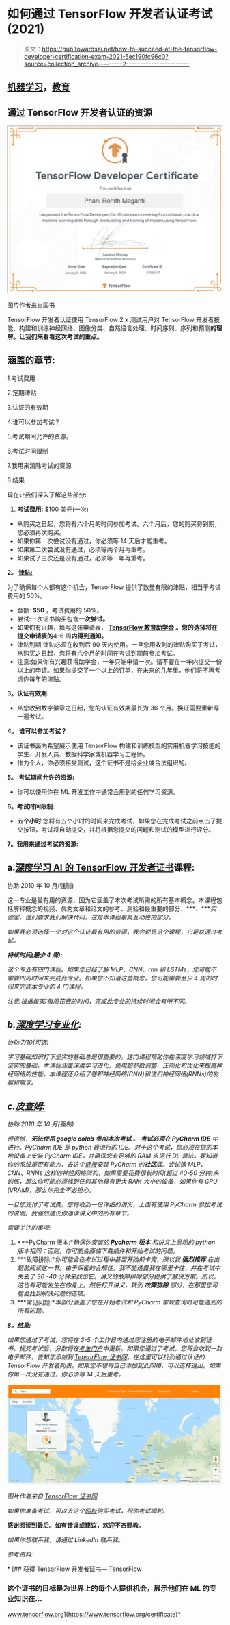 # 如何通过 TensorFlow 开发者认证考试(2021)

> 原文：<https://pub.towardsai.net/how-to-succeed-at-the-tensorflow-developer-certification-exam-2021-5ec190fc96c0?source=collection_archive---------2----------------------->

## [机器学习](https://towardsai.net/p/category/machine-learning)，[教育](https://towardsai.net/p/category/education)

## 通过 TensorFlow 开发者认证的资源

![](img/281889fa1bfd0eeec39b2ef390d2a880.png)

图片作者来自[国书](https://www.credential.net/a2fb2be0-618e-474d-9333-f82aaa768216#gs.tuvw8u)

TensorFlow 开发者认证使用 TensorFlow 2.x 测试用户对 TensorFlow 开发者技能、构建和训练神经网络、图像分类、自然语言处理、时间序列、序列和预测**的理解。让我们来看看这次考试的重点。**

## 涵盖的章节:

1.考试费用

2.定期津贴

3.认证的有效期

4.谁可以参加考试？

5.考试期间允许的资源。

6.考试时间限制

7.我用来清除考试的资源

8.结果

现在让我们深入了解这些部分:

1.  **考试费用:** $100 美元(一次)

*   从购买之日起，您将有六个月的时间参加考试。六个月后，您的购买将到期，您必须再次购买。
*   如果你第一次尝试没有通过，你必须等 14 天后才能重考。
*   如果第二次尝试没有通过，必须等两个月再重考。
*   如果试了三次还是没有通过，必须等一年再重考。

**2。** [**津贴:**](https://www.tensorflow.org/extras/cert/TF_Education_Stipend.pdf)

为了确保每个人都有这个机会，TensorFlow 提供了数量有限的津贴，相当于考试费用的 50%。

*   金额: **$50** ，考试费用的 50%。
*   尝试:一次证书购买包含**一次尝试。**
*   如果你有兴趣，填写这张申请表， [**TensorFlow 教育助学金**](https://services.google.com/fb/forms/tensorflowcertificatestipend/) **。您的选择将在提交申请表的**4–6 周**内得到通知。**
*   津贴到期:津贴必须在收到后 90 天内使用。一旦您用收到的津贴购买了考试，从购买之日起，您将有六个月的时间在考试到期前参加考试。
*   注意:如果你有兴趣获得助学金，一年只能申请一次。请不要在一年内提交一份以上的申请。如果你提交了一个以上的订单，在未来的几年里，他们将不再考虑你每年的津贴。

**3。认证有效期:**

*   从您收到数字徽章之日起，您的认证有效期最长为 36 个月。换证需要重新写一遍考试。

**4。** **谁可以参加考试？**

*   该证书面向希望展示使用 TensorFlow 构建和训练模型的实用机器学习技能的学生、开发人员、数据科学家或机器学习工程师。
*   作为个人，你必须接受测试，这个证书不是给企业或合法组织的。

**5。** **考试期间允许的资源:**

*   你可以使用你在 ML 开发工作中通常会用到的任何学习资源。

**6。考试时间限制:**

*   **五个小时**:您将有五个小时的时间来完成考试，如果您在完成考试之前点击了提交按钮，考试将自动提交，并将根据您提交的问题和测试的模型进行评分。

**7。我用来通过考试的资源:**

## a.[深度学习 AI 的 TensorFlow 开发者证书](https://www.coursera.org/professional-certificates/tensorflow-in-practice?network=g&utm_source=gg&creativeid=394071295328&matchtype=e&adgroupid=78610081341&gclid=EAIaIQobChMI98aIr8Tu7gIVg_7jBx2wSg8GEAAYASAAEgIkQfD_BwE&keyword=courseera&utm_content=91-BrandedSearch-CA&hide_mobile_promo=&utm_campaign=91-BrandedSearch-CA&campaignid=7851943161&devicemodel=&adpostion=&utm_medium=sem&device=c)课程:

协助:2010 年 10 月(强制)

这一专业是最有用的资源，因为它涵盖了本次考试所需的所有基本概念。本课程包括解释概念的视频、优秀文章和论文的参考、测验和最重要的部分、***、****实验室，他们要求我们解决代码，这是本课程最具互动性的部分。*

*如果我必须选择一个对这个认证最有用的资源，我会说是这个课程，它足以通过考试。*

***持续时间(最少 4 周):***

*这个专业有四门课程。如果您已经了解 MLP、CNN、rnn 和 LSTMs，您可能不需要四周时间来完成此专业。如果您不知道这些概念，您可能需要至少 4 周的时间来完成本专业的 4 门课程。*

*注意:根据每天/每周花费的时间，完成此专业的持续时间会有所不同。*

## *b.[深度学习专业化](https://www.coursera.org/specializations/deep-learning?utm_source=deeplearningai&utm_medium=institutions&utm_campaign=SocialYoutubeDLSC1W1L1):*

*协助:7/10(可选)*

*学习基础知识打下坚实的基础总是很重要的。这门课程帮助你在深度学习领域打下坚实的基础。本课程涵盖深度学习进化，使用超参数调整、正则化和优化来提高神经网络的性能。本课程还介绍了卷积神经网络(CNN)和递归神经网络(RNNs)的发展和需求。*

## *c.[皮查姆:](https://www.tutorialspoint.com/pycharm/index.htm)*

*协助:2010 年 10 月(强制)*

*很遗憾，***无法使用 google colab 参加本次考试*** *。* ***考试必须在 PyCharm IDE*** 中进行。PyCharm IDE 是 python 最流行的 IDE。对于这个考试，您必须在您的本地设备上安装 PyCharm IDE，并确保您有足够的 RAM 来运行 DL 算法。要知道你的系统是否有能力，去这个[链接](https://www.tutorialspoint.com/pycharm/index.htm)安装 PyCharm 的**社区**版。尝试像 MLP、CNN、RNNs 这样的神经网络架构，如果需要花费很长时间(超过 40-50 分钟)来训练，那么你可能必须找到任何其他具有更大 RAM 大小的设备，如果你有 GPU (VRAM)，那么你完全不必担心。*

*一旦您支付了考试费，您将收到一份详细的讲义，上面有使用 PyCharm 参加考试的说明。我强烈建议你通读讲义中的所有章节。*

*需要关注的事项:*

1.  ***PyCharm 版本:**确保你安装的 ***Pycharm 版本*** 和讲义上呈现的 python 版本相同；否则，你可能会面临下载插件和开始考试的问题。*
2.  ***故障排除:**你可能会在考试过程中甚至开始前卡壳，所以我 ***强烈推荐*** 在出题前阅读这一节。由于保密的合规性，我不能透露我在哪里卡住，并在考试中失去了 30 -40 分钟来找出它。讲义的故障排除部分提供了解决方案。所以，这也有可能发生在你身上。然后打开讲义，转到 ***故障排除*** 部分，在那里您可能会找到解决问题的选项。*
3.  ***常见问题:**本部分涵盖了您在开始考试和 PyCharm 常规查询时可能遇到的所有问题。*

***8。结果:***

*如果您通过了考试，您将在 3-5 个工作日内通过您注册的电子邮件地址收到证书。提交考试后，分数将在[考生门户](https://app.trueability.com/user_sessions/new)中更新。如果您通过了考试，您将会收到一封电子邮件，告知您添加到 [TensorFlow 证书网](https://developers.google.com/certification/directory/tensorflow)。在这里可以找到通过认证的 TensorFlow 开发者列表。如果您不想将自己添加到此网络，可以选择退出。如果你第一次没有通过，你必须等 14 天后重考。*

*![](img/f23c26b284bc3e13a4f9d670bfd00d2a.png)*

*图片作者来自 [TensorFlow 证书网](https://developers.google.com/certification/directory/tensorflow)*

*如果你准备考试，可以去这个[网址](https://app.trueability.com/google-certificates/tensorflow-developer)购买考试，祝你考试顺利。*

**感谢阅读到最后。如有错误或建议，欢迎不吝赐教。**

*如果你想联系我，请通过 LinkedIn 联系我。*

*参考资料:*

*[](https://www.tensorflow.org/certificate) [## 获得 TensorFlow 开发者证书— TensorFlow

### 这个证书的目标是为世界上的每个人提供机会，展示他们在 ML 的专业知识在…

www.tensorflow.org](https://www.tensorflow.org/certificate)*